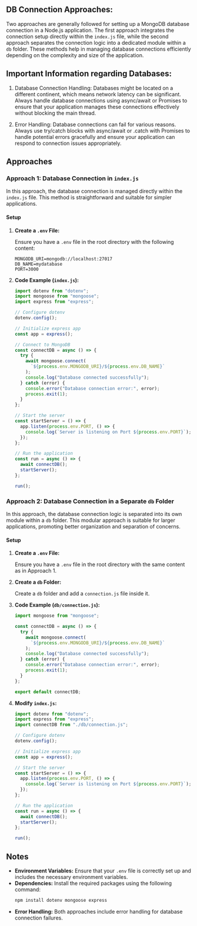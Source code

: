 ## DB Connection Approaches:

Two approaches are generally followed for setting up a MongoDB database connection in a Node.js application. The first approach integrates the connection setup directly within the `index.js` file, while the second approach separates the connection logic into a dedicated module within a `db` folder. These methods help in managing database connections efficiently depending on the complexity and size of the application.

## Important Information regarding Databases:

1. Database Connection Handling: Databases might be located on a different continent, which means network latency can be significant. Always handle database connections using async/await or Promises to ensure that your application manages these connections effectively without blocking the main thread.

2. Error Handling: Database connections can fail for various reasons. Always use try/catch blocks with async/await or .catch with Promises to handle potential errors gracefully and ensure your application can respond to connection issues appropriately.

## Approaches

### Approach 1: Database Connection in `index.js`

In this approach, the database connection is managed directly within the `index.js` file. This method is straightforward and suitable for simpler applications.

#### Setup

1. **Create a `.env` File:**

   Ensure you have a `.env` file in the root directory with the following content:

   ```env
   MONGODB_URI=mongodb://localhost:27017
   DB_NAME=mydatabase
   PORT=3000
   ```

2. **Code Example (`index.js`):**

   ```javascript
   import dotenv from "dotenv";
   import mongoose from "mongoose";
   import express from "express";

   // Configure dotenv
   dotenv.config();

   // Initialize express app
   const app = express();

   // Connect to MongoDB
   const connectDB = async () => {
     try {
       await mongoose.connect(
         `${process.env.MONGODB_URI}/${process.env.DB_NAME}`
       );
       console.log("Database connected successfully");
     } catch (error) {
       console.error("Database connection error:", error);
       process.exit(1);
     }
   };

   // Start the server
   const startServer = () => {
     app.listen(process.env.PORT, () => {
       console.log(`Server is listening on Port ${process.env.PORT}`);
     });
   };

   // Run the application
   const run = async () => {
     await connectDB();
     startServer();
   };

   run();
   ```

### Approach 2: Database Connection in a Separate `db` Folder

In this approach, the database connection logic is separated into its own module within a `db` folder. This modular approach is suitable for larger applications, promoting better organization and separation of concerns.

#### Setup

1. **Create a `.env` File:**

   Ensure you have a `.env` file in the root directory with the same content as in Approach 1.

2. **Create a `db` Folder:**

   Create a `db` folder and add a `connection.js` file inside it.

3. **Code Example (`db/connection.js`):**

   ```javascript
   import mongoose from "mongoose";

   const connectDB = async () => {
     try {
       await mongoose.connect(
         `${process.env.MONGODB_URI}/${process.env.DB_NAME}`
       );
       console.log("Database connected successfully");
     } catch (error) {
       console.error("Database connection error:", error);
       process.exit(1);
     }
   };

   export default connectDB;
   ```

4. **Modify `index.js`:**

   ```javascript
   import dotenv from "dotenv";
   import express from "express";
   import connectDB from "./db/connection.js";

   // Configure dotenv
   dotenv.config();

   // Initialize express app
   const app = express();

   // Start the server
   const startServer = () => {
     app.listen(process.env.PORT, () => {
       console.log(`Server is listening on Port ${process.env.PORT}`);
     });
   };

   // Run the application
   const run = async () => {
     await connectDB();
     startServer();
   };

   run();
   ```

## Notes

- **Environment Variables:** Ensure that your `.env` file is correctly set up and includes the necessary environment variables.
- **Dependencies:** Install the required packages using the following command:
  ```bash
  npm install dotenv mongoose express
  ```
- **Error Handling:** Both approaches include error handling for database connection failures.
